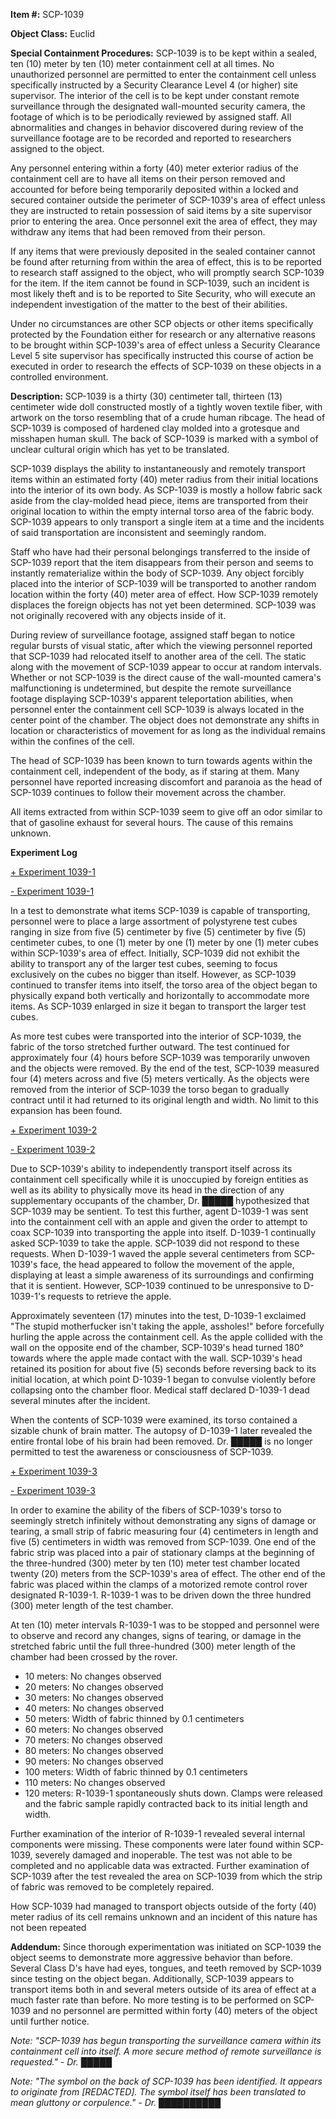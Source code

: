 **Item #:** SCP-1039

**Object Class:** Euclid

**Special Containment Procedures:** SCP-1039 is to be kept within a sealed, ten (10) meter by ten (10) meter containment cell at all times. No unauthorized personnel are permitted to enter the containment cell unless specifically instructed by a Security Clearance Level 4 (or higher) site supervisor. The interior of the cell is to be kept under constant remote surveillance through the designated wall-mounted security camera, the footage of which is to be periodically reviewed by assigned staff. All abnormalities and changes in behavior discovered during review of the surveillance footage are to be recorded and reported to researchers assigned to the object.

Any personnel entering within a forty (40) meter exterior radius of the containment cell are to have all items on their person removed and accounted for before being temporarily deposited within a locked and secured container outside the perimeter of SCP-1039's area of effect unless they are instructed to retain possession of said items by a site supervisor prior to entering the area. Once personnel exit the area of effect, they may withdraw any items that had been removed from their person.

If any items that were previously deposited in the sealed container cannot be found after returning from within the area of effect, this is to be reported to research staff assigned to the object, who will promptly search SCP-1039 for the item. If the item cannot be found in SCP-1039, such an incident is most likely theft and is to be reported to Site Security, who will execute an independent investigation of the matter to the best of their abilities.

Under no circumstances are other SCP objects or other items specifically protected by the Foundation either for research or any alternative reasons to be brought within SCP-1039's area of effect unless a Security Clearance Level 5 site supervisor has specifically instructed this course of action be executed in order to research the effects of SCP-1039 on these objects in a controlled environment.

**Description:** SCP-1039 is a thirty (30) centimeter tall, thirteen (13) centimeter wide doll constructed mostly of a tightly woven textile fiber, with artwork on the torso resembling that of a crude human ribcage. The head of SCP-1039 is composed of hardened clay molded into a grotesque and misshapen human skull. The back of SCP-1039 is marked with a symbol of unclear cultural origin which has yet to be translated.

SCP-1039 displays the ability to instantaneously and remotely transport items within an estimated forty (40) meter radius from their initial locations into the interior of its own body. As SCP-1039 is mostly a hollow fabric sack aside from the clay-molded head piece, items are transported from their original location to within the empty internal torso area of the fabric body. SCP-1039 appears to only transport a single item at a time and the incidents of said transportation are inconsistent and seemingly random.

Staff who have had their personal belongings transferred to the inside of SCP-1039 report that the item disappears from their person and seems to instantly rematerialize within the body of SCP-1039. Any object forcibly placed into the interior of SCP-1039 will be transported to another random location within the forty (40) meter area of effect. How SCP-1039 remotely displaces the foreign objects has not yet been determined. SCP-1039 was not originally recovered with any objects inside of it.

During review of surveillance footage, assigned staff began to notice regular bursts of visual static, after which the viewing personnel reported that SCP-1039 had relocated itself to another area of the cell. The static along with the movement of SCP-1039 appear to occur at random intervals. Whether or not SCP-1039 is the direct cause of the wall-mounted camera's malfunctioning is undetermined, but despite the remote surveillance footage displaying SCP-1039's apparent teleportation abilities, when personnel enter the containment cell SCP-1039 is always located in the center point of the chamber. The object does not demonstrate any shifts in location or characteristics of movement for as long as the individual remains within the confines of the cell.

The head of SCP-1039 has been known to turn towards agents within the containment cell, independent of the body, as if staring at them. Many personnel have reported increasing discomfort and paranoia as the head of SCP-1039 continues to follow their movement across the chamber.

All items extracted from within SCP-1039 seem to give off an odor similar to that of gasoline exhaust for several hours. The cause of this remains unknown.

**Experiment Log**

[+ Experiment 1039-1](javascript:;)

[\- Experiment 1039-1](javascript:;)

In a test to demonstrate what items SCP-1039 is capable of transporting, personnel were to place a large assortment of polystyrene test cubes ranging in size from five (5) centimeter by five (5) centimeter by five (5) centimeter cubes, to one (1) meter by one (1) meter by one (1) meter cubes within SCP-1039's area of effect. Initially, SCP-1039 did not exhibit the ability to transport any of the larger test cubes, seeming to focus exclusively on the cubes no bigger than itself. However, as SCP-1039 continued to transfer items into itself, the torso area of the object began to physically expand both vertically and horizontally to accommodate more items. As SCP-1039 enlarged in size it began to transport the larger test cubes.

As more test cubes were transported into the interior of SCP-1039, the fabric of the torso stretched further outward. The test continued for approximately four (4) hours before SCP-1039 was temporarily unwoven and the objects were removed. By the end of the test, SCP-1039 measured four (4) meters across and five (5) meters vertically. As the objects were removed from the interior of SCP-1039 the torso began to gradually contract until it had returned to its original length and width. No limit to this expansion has been found.

[+ Experiment 1039-2](javascript:;)

[\- Experiment 1039-2](javascript:;)

Due to SCP-1039's ability to independently transport itself across its containment cell specifically while it is unoccupied by foreign entities as well as its ability to physically move its head in the direction of any supplementary occupants of the chamber, Dr. █████ hypothesized that SCP-1039 may be sentient. To test this further, agent D-1039-1 was sent into the containment cell with an apple and given the order to attempt to coax SCP-1039 into transporting the apple into itself. D-1039-1 continually asked SCP-1039 to take the apple. SCP-1039 did not respond to these requests. When D-1039-1 waved the apple several centimeters from SCP-1039's face, the head appeared to follow the movement of the apple, displaying at least a simple awareness of its surroundings and confirming that it is sentient. However, SCP-1039 continued to be unresponsive to D-1039-1's requests to retrieve the apple.

Approximately seventeen (17) minutes into the test, D-1039-1 exclaimed "The stupid motherfucker isn't taking the apple, assholes!" before forcefully hurling the apple across the containment cell. As the apple collided with the wall on the opposite end of the chamber, SCP-1039's head turned 180° towards where the apple made contact with the wall. SCP-1039's head retained its position for about five (5) seconds before reversing back to its initial location, at which point D-1039-1 began to convulse violently before collapsing onto the chamber floor. Medical staff declared D-1039-1 dead several minutes after the incident.

When the contents of SCP-1039 were examined, its torso contained a sizable chunk of brain matter. The autopsy of D-1039-1 later revealed the entire frontal lobe of his brain had been removed. Dr. █████ is no longer permitted to test the awareness or consciousness of SCP-1039.

[+ Experiment 1039-3](javascript:;)

[\- Experiment 1039-3](javascript:;)

In order to examine the ability of the fibers of SCP-1039's torso to seemingly stretch infinitely without demonstrating any signs of damage or tearing, a small strip of fabric measuring four (4) centimeters in length and five (5) centimeters in width was removed from SCP-1039. One end of the fabric strip was placed into a pair of stationary clamps at the beginning of the three-hundred (300) meter by ten (10) meter test chamber located twenty (20) meters from the SCP-1039's area of effect. The other end of the fabric was placed within the clamps of a motorized remote control rover designated R-1039-1. R-1039-1 was to be driven down the three hundred (300) meter length of the test chamber.

At ten (10) meter intervals R-1039-1 was to be stopped and personnel were to observe and record any changes, signs of tearing, or damage in the stretched fabric until the full three-hundred (300) meter length of the chamber had been crossed by the rover.

*   10 meters: No changes observed
*   20 meters: No changes observed
*   30 meters: No changes observed
*   40 meters: No changes observed
*   50 meters: Width of fabric thinned by 0.1 centimeters
*   60 meters: No changes observed
*   70 meters: No changes observed
*   80 meters: No changes observed
*   90 meters: No changes observed
*   100 meters: Width of fabric thinned by 0.1 centimeters
*   110 meters: No changes observed
*   120 meters: R-1039-1 spontaneously shuts down. Clamps were released and the fabric sample rapidly contracted back to its initial length and width.

Further examination of the interior of R-1039-1 revealed several internal components were missing. These components were later found within SCP-1039, severely damaged and inoperable. The test was not able to be completed and no applicable data was extracted. Further examination of SCP-1039 after the test revealed the area on SCP-1039 from which the strip of fabric was removed to be completely repaired.

How SCP-1039 had managed to transport objects outside of the forty (40) meter radius of its cell remains unknown and an incident of this nature has not been repeated

**Addendum:** Since thorough experimentation was initiated on SCP-1039 the object seems to demonstrate more aggressive behavior than before. Several Class D's have had eyes, tongues, and teeth removed by SCP-1039 since testing on the object began. Additionally, SCP-1039 appears to transport items both in and several meters outside of its area of effect at a much faster rate than before. No more testing is to be performed on SCP-1039 and no personnel are permitted within forty (40) meters of the object until further notice.

_Note: "SCP-1039 has begun transporting the surveillance camera within its containment cell into itself. A more secure method of remote surveillance is requested." - Dr. █████_

_Note: "The symbol on the back of SCP-1039 has been identified. It appears to originate from \[REDACTED\]. The symbol itself has been translated to mean gluttony or corpulence." - Dr. ██████████_
